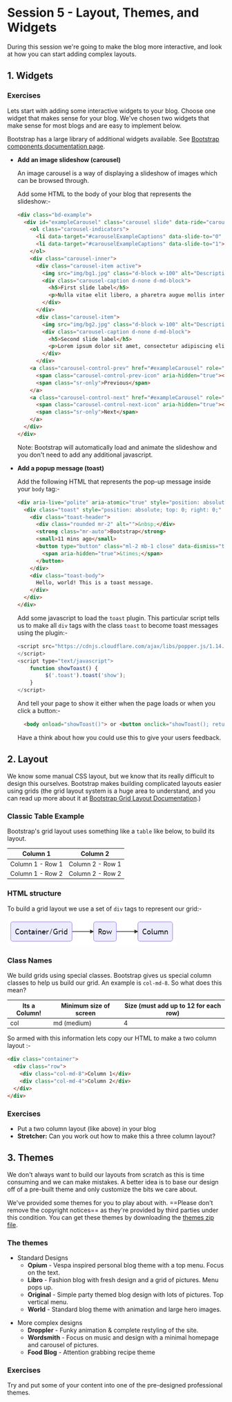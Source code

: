 
# Session 5 - Layout, Themes, and Widgets

During this session we're going to make the blog more interactive, and look at how you can start adding complex layouts.

## 1. Widgets

### Exercises
Lets start with adding some interactive widgets to your blog. Choose one widget that makes sense for your blog. We've chosen two widgets that make sense for most blogs and are easy to implement below.

Bootstrap has a large library of additional widgets available. See [Bootstrap components documentation page](https://getbootstrap.com/docs/4.3/components).

+ **Add an image slideshow (carousel)**

	An image carousel is a way of displaying a slideshow of images which can be browsed through. 
	
	Add some HTML to the body of your blog that represents the slideshow:-

	```html
	<div class="bd-example">
	  <div id="exampleCarousel" class="carousel slide" data-ride="carousel">
	    <ol class="carousel-indicators">
	      <li data-target="#carouselExampleCaptions" data-slide-to="0" class="active"></li>
	      <li data-target="#carouselExampleCaptions" data-slide-to="1"></li>
	    </ol>
	    <div class="carousel-inner">
	      <div class="carousel-item active">
	        <img src="img/bg1.jpg" class="d-block w-100" alt="Description of picture">
	        <div class="carousel-caption d-none d-md-block">
	          <h5>First slide label</h5>
	          <p>Nulla vitae elit libero, a pharetra augue mollis interdum.</p>
	        </div>
	      </div>
	      <div class="carousel-item">
	        <img src="img/bg2.jpg" class="d-block w-100" alt="Description of picture">
	        <div class="carousel-caption d-none d-md-block">
	          <h5>Second slide label</h5>
	          <p>Lorem ipsum dolor sit amet, consectetur adipiscing elit.</p>
	        </div>
	      </div>
	    <a class="carousel-control-prev" href="#exampleCarousel" role="button" data-slide="prev">
	      <span class="carousel-control-prev-icon" aria-hidden="true"></span>
	      <span class="sr-only">Previous</span>
	    </a>
	    <a class="carousel-control-next" href="#exampleCarousel" role="button" data-slide="next">
	      <span class="carousel-control-next-icon" aria-hidden="true"></span>
	      <span class="sr-only">Next</span>
	    </a>
	  </div>
	</div>
	```
	Note: Bootstrap will automatically load and animate the slideshow and you don't need to add any additional javascript.
	

+ **Add a popup message (toast)**

	Add the following HTML that represents the pop-up message inside your `body` tag:-
	```html
	<div aria-live="polite" aria-atomic="true" style="position: absolute; top: 0; right: 0; min-height: 200px; width: 300px; z-index: 9999">
	  <div class="toast" style="position: absolute; top: 0; right: 0;" data-autohide="false">
		<div class="toast-header">
		  <div class="rounded mr-2" alt="">&nbsp;</div>
		  <strong class="mr-auto">Bootstrap</strong>
		  <small>11 mins ago</small>
		  <button type="button" class="ml-2 mb-1 close" data-dismiss="toast" aria-label="Close">
			<span aria-hidden="true">&times;</span>
		  </button>
		</div>
		<div class="toast-body">
		  Hello, world! This is a toast message.
		</div>
	  </div>
	</div>
	```

	Add some javascript to load the `toast` plugin. This particular script tells us to make all `div` tags with the class `toast` to become toast messages using the plugin:-

	```js
	<script src="https://cdnjs.cloudflare.com/ajax/libs/popper.js/1.14.7/umd/popper.min.js>
	</script>
	<script type="text/javascript">
		function showToast() {
			 $('.toast').toast('show');
		}
	</script>
	```
	And tell your page to show it either when the page loads or when you click a button:-
	```html
	  <body onload="showToast()"> or <button onclick="showToast(); return false;"> 
	```
	Have a think about how you could use this to give your users feedback.

## 2. Layout

We know some manual CSS layout, but we know that its really difficult to design this ourselves. Bootstrap makes building complicated layouts easier using grids (the grid layout system is a huge area to understand, and you can read up more about it at [Bootstrap Grid Layout Documentation](https://getbootstrap.com/docs/4.3/layout/grid/).) 

### Classic Table Example
Bootstrap's grid layout uses something like a `table` like below, to build its layout. 

|Column 1  | Column 2 |
|--|--|
| Column 1 - Row 1 | Column 2 - Row 1
| Column 1 - Row 2 | Column 2 - Row 2


### HTML structure
To build a grid layout we use a set of `div` tags to represent our grid:-

![Hierarchy of grid](grid-hierarchy.png)

### Class Names
We build grids using special classes. Bootstrap gives us special column classes to help us build our grid. An example is `col-md-8`.  So what does this mean?

| Its a Column!  | Minimum size of screen | Size (must add up to 12 for each row)
|--|--|--|
|col  | md (medium) |4

So armed with this information lets copy our HTML to  make a two column layout :-

```html
<div class="container">
  <div class="row">
    <div class="col-md-8">Column 1</div>
    <div class="col-md-4">Column 2</div>
  </div>
</div>
```
### Exercises

* Put a two column layout (like above) in your blog
* **Stretcher:** Can you work out how to make this a three column layout?

## 3. Themes

We don't always want to build our layouts from scratch as this is time consuming and we can make mistakes. A better idea is to base our design off of a pre-built theme and only customize the bits we care about.

We've provided some themes for you to play about with. ==Please don't remove the copyright notices== as they're provided by third parties under this condition. You can get these themes by downloading the [themes zip file](https://princestrustcontent.blob.core.windows.net/coursecontent/Themes.zip?sv=2018-03-28&ss=b&srt=o&sp=r&se=2019-10-01T19:09:49Z&st=2019-08-13T11:09:49Z&spr=https&sig=4RIp/oijkrcaTN386XUa4tJ38TIj1/TPNeTf6TkXwCw=).

### The themes

+ Standard Designs
	* **Opium** - Vespa inspired personal blog theme with a top menu. Focus on the text.
	* **Libro** - Fashion blog with fresh design and a grid of pictures. Menu pops up.
	* **Original** - Simple party themed blog design with lots of pictures. Top vertical menu.
	* **World** - Standard blog theme with animation and large hero images.


* More complex designs
	* **Droppler** - Funky animation & complete restyling of the site.
	* **Wordsmith** - Focus on music and design with a minimal homepage and carousel of pictures.
	* **Food Blog** - Attention grabbing recipe theme 


### Exercises

Try and put some of your content into one of the pre-designed professional themes. 
